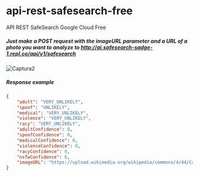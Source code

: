# api-rest-safesearch-free
API REST SafeSearch Google Cloud Free

##### Just make a POST request with the imageURL parameter and a URL of a photo you want to analyze to http://ai.safesearch-sadge-1.repl.co/api/v1/safesearch
![Captura2](https://user-images.githubusercontent.com/99296245/166129718-5807e586-9cf8-4e66-864a-87498ea451a2.PNG)

##### Response example
```json
{
    "adult": "VERY_UNLIKELY",
    "spoof": "UNLIKELY",
    "medical": "VERY_UNLIKELY",
    "violence": "VERY_UNLIKELY",
    "racy": "VERY_UNLIKELY",
    "adultConfidence": 0,
    "spoofConfidence": 0,
    "medicalConfidence": 0,
    "violenceConfidence": 0,
    "racyConfidence": 0,
    "nsfwConfidence": 0,
    "imageURL": "https://upload.wikimedia.org/wikipedia/commons/4/44/Cat_img.jpg"
}
```
